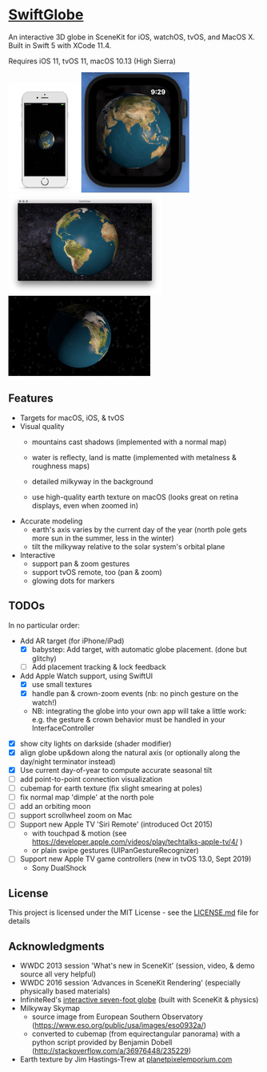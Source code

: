 # [SwiftGlobe](https://github.com/dmojdehi/SwiftGlobe)

An interactive 3D globe in SceneKit for iOS, watchOS, tvOS, and MacOS X. Built in Swift 5 with XCode 11.4.

Requires iOS 11, tvOS 11, macOS 10.13 (High Sierra)

![Screenshot on iOS](readme-images/ios_screen.png)![Screenshot on Apple Watch](readme-images/watch.gif)![Screenshot on MacOS X](readme-images/macos_screen.png)![Screenshot on tvOS](readme-images/tv_screen.png)

## Features

- Targets for macOS, iOS, & tvOS
- Visual quality
  - mountains cast shadows (implemented with a normal map)
  - water is reflecty, land is matte (implemented with metalness & roughness maps)
  - detailed milkyway in the background
  
  - use high-quality earth texture on macOS (looks great on retina displays, even when zoomed in)
- Accurate modeling
  - earth's axis varies by the current day of the year (north pole gets more sun in the summer, less in the winter)
  - tilt the milkyway relative to the solar system's orbital plane
- Interactive
  - support pan & zoom gestures
  - support tvOS remote, too (pan & zoom)
  - glowing dots for markers

## TODOs

In no particular order:

- Add AR target (for iPhone/iPad)
  - [x] babystep: Add target, with automatic globe placement. (done but glitchy)
  - [ ] Add placement tracking & lock feedback
- Add Apple Watch support, using SwiftUI
  - [x] use small textures
  - [x] handle pan & crown-zoom events (nb: no pinch gesture on the watch!)
  - NB: integrating the globe into your own app will take a little work: e.g. the gesture & crown behavior must be handled in your InterfaceController
- [x] show city lights on darkside (shader modifier)
- [x] align globe up&down along the natural axis (or optionally along the day/night terminator instead)
- [x] Use current day-of-year to compute accurate seasonal tilt
- [ ] add point-to-point connection visualization
- [ ] cubemap for earth texture (fix slight smearing at poles)
- [ ] fix normal map 'dimple' at the north pole
- [ ] add an orbiting moon
- [ ] support scrollwheel zoom on Mac
- [ ] Support new Apple TV 'Siri Remote' (introduced Oct 2015)
  - with touchpad & motion (see https://developer.apple.com/videos/play/techtalks-apple-tv/4/ )
  - or plain swipe gestures (UIPanGestureRecognizer)
- [ ] Support new Apple TV game controllers (new in tvOS 13.0, Sept 2019)
  - Sony DualShock

## License

This project is licensed under the MIT License - see the [LICENSE.md](LICENSE.md) file for details

## Acknowledgments

- WWDC 2013 session 'What's new in SceneKit' (session, video, & demo source all very helpful)
- WWDC 2016 session 'Advances in SceneKit Rendering' (especially physically based materials)
- InfiniteRed's [interactive seven-foot globe](http://infinitered.com/2015/02/10/a-seven-foot-globe-running-on-os-x-and-an-ipad-app-created-using-rubymotion-and-scenekit/) (built with SceneKit & physics)
- Milkyway Skymap
  - source image from European Southern Observatory (https://www.eso.org/public/usa/images/eso0932a/)
  - converted to cubemap (from equirectangular panorama) with a python script provided by Benjamin Dobell (http://stackoverflow.com/a/36976448/235229)
- Earth texture by Jim Hastings-Trew at [planetpixelemporium.com](http://planetpixelemporium.com/earth.html)
